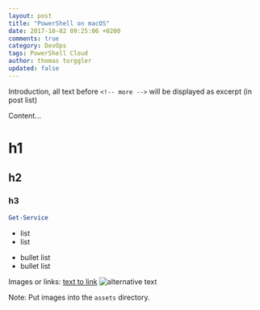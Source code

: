 ```yaml
---
layout: post
title: "PowerShell on macOS"
date: 2017-10-02 09:25:06 +0200
comments: true
category: DevOps
tags: PowerShell Cloud
author: thomas torggler
updated: false
---
```

<!-- 

Update meta-information in Front Matter.
Use "updated: 2016-10-10" to indicate a post has been modified after initial publishing.

category: use a single-value category 
tags: use a space-separated list of tags

-->

Introduction, all text before `<!-- more -->` will be displayed as excerpt (in post list)

<!-- more -->

Content...

# h1

## h2

### h3

```powershell
Get-Service
```

- list
- list
* bullet list
* bullet list

Images or links:
[text to link](https://ntsystems.it)
![alternative text](http://ntsystems.it/assets/2016/123123.png)

Note: Put images into the `assets` directory.
